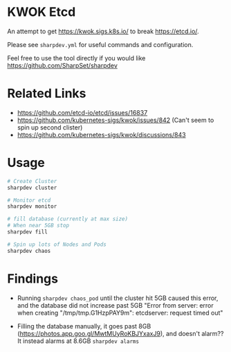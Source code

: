 # KWOK Etcd

An attempt to get https://kwok.sigs.k8s.io/ to break https://etcd.io/.

Please see `sharpdev.yml` for useful commands and configuration.

Feel free to use the tool directly if you would like https://github.com/SharpSet/sharpdev

# Related Links

- https://github.com/etcd-io/etcd/issues/16837
- https://github.com/kubernetes-sigs/kwok/issues/842 (Can't seem to spin up second clister)
- https://github.com/kubernetes-sigs/kwok/discussions/843


# Usage

```bash
# Create Cluster
sharpdev cluster

# Monitor etcd
sharpdev monitor

# fill database (currently at max size)
# When near 5GB stop
sharpdev fill

# Spin up lots of Nodes and Pods
sharpdev chaos
```

# Findings

- Running `sharpdev chaos_pod` until the cluster hit 5GB caused this error, and the database did not increase past 5GB "Error from server: error when creating "/tmp/tmp.G1HzpPAY9m": etcdserver: request timed out"

- Filling the database manually, it goes past 8GB (https://photos.app.goo.gl/MwtMUyRoKBJYxaxJ9), and doesn't alarm?? It instead alarms at 8.6GB `sharpdev alarms`